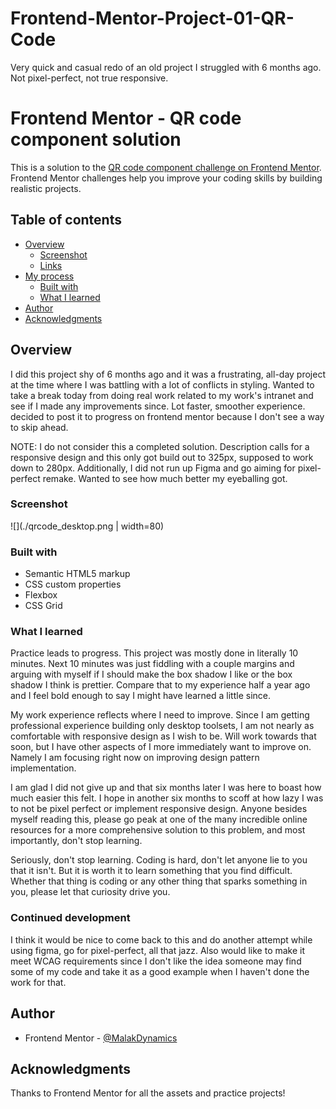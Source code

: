 # Frontend-Mentor-Project-01-QR-Code
Very quick and casual redo of an old project I struggled with 6 months ago. Not pixel-perfect, not true responsive.

# Frontend Mentor - QR code component solution

This is a solution to the [QR code component challenge on Frontend Mentor](https://www.frontendmentor.io/challenges/qr-code-component-iux_sIO_H). Frontend Mentor challenges help you improve your coding skills by building realistic projects. 

## Table of contents

- [Overview](#overview)
  - [Screenshot](#screenshot)
  - [Links](#links)
- [My process](#my-process)
  - [Built with](#built-with)
  - [What I learned](#what-i-learned)
- [Author](#author)
- [Acknowledgments](#acknowledgments)

## Overview

I did this project shy of 6 months ago and it was a frustrating, all-day project at the time where I was battling with a lot of conflicts in styling. 
Wanted to take a break today from doing real work related to my work's intranet and see if I made any improvements since. 
Lot faster, smoother experience. decided to post it to progress on frontend mentor because I don't see a way to skip ahead.

NOTE: I do not consider this a completed solution. Description calls for a responsive design and this only got build out to 325px, supposed to work down to 280px.
Additionally, I did not run up Figma and go aiming for pixel-perfect remake. Wanted to see how much better my eyeballing got.

### Screenshot
![](./qrcode_desktop.png | width=80)

### Built with

- Semantic HTML5 markup
- CSS custom properties
- Flexbox
- CSS Grid

### What I learned

Practice leads to progress. This project was mostly done in literally 10 minutes. Next 10 minutes was just fiddling with a couple margins and arguing with myself if I should make the box shadow I like or the box shadow I think is prettier.
Compare that to my experience half a year ago and I feel bold enough to say I might have learned a little since. 

My work experience reflects where I need to improve. Since I am getting professional experience building only desktop toolsets, I am not nearly as comfortable with responsive design as I wish to be. 
Will work towards that soon, but I have other aspects of I more immediately want to improve on. Namely I am focusing right now on improving design pattern implementation.

I am glad I did not give up and that six months later I was here to boast how much easier this felt. I hope in another six months to scoff at how lazy I was to not be pixel perfect or implement responsive design.
Anyone besides myself reading this, please go peak at one of the many incredible online resources for a more comprehensive solution to this problem, and most importantly, don't stop learning. 

Seriously, don't stop learning. 
Coding is hard, don't let anyone lie to you that it isn't. But it is worth it to learn something that you find difficult. Whether that thing is coding or any other thing that sparks something in you, please let that curiosity drive you.

### Continued development

I think it would be nice to come back to this and do another attempt while using figma, go for pixel-perfect, all that jazz. 
Also would like to make it meet WCAG requirements since I don't like the idea someone may find some of my code and take it as a good example when I haven't done the work for that.

## Author

- Frontend Mentor - [@MalakDynamics](https://www.frontendmentor.io/profile/MalakDynamics)

## Acknowledgments

Thanks to Frontend Mentor for all the assets and practice projects!
